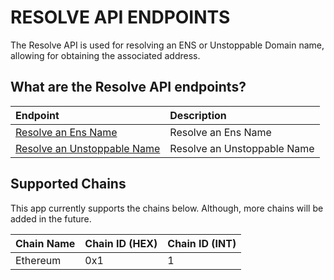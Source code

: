 # RESOLVE API ENDPOINTS

The Resolve API is used for resolving an ENS or Unstoppable Domain name, allowing for obtaining the associated address.

## What are the Resolve API endpoints?

| Endpoint | Description |
| :--- | :--- |
| [Resolve an Ens Name](./RESOLVEENS.md) | Resolve an Ens Name |
| [Resolve an Unstoppable Name](./RESOLVEUD.md) | Resolve an Unstoppable Name |

## Supported Chains

This app currently supports the chains below. Although, more chains will be added in the future.

<!-- table with even color -->

| Chain Name | Chain ID (HEX)| Chain ID (INT)|
| :--- | :--- | :--- |
| Ethereum | 0x1 | 1 |

